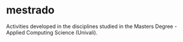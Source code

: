 # mestrado
Activities developed in the disciplines studied in the Masters Degree - Applied Computing Science (Univali).
